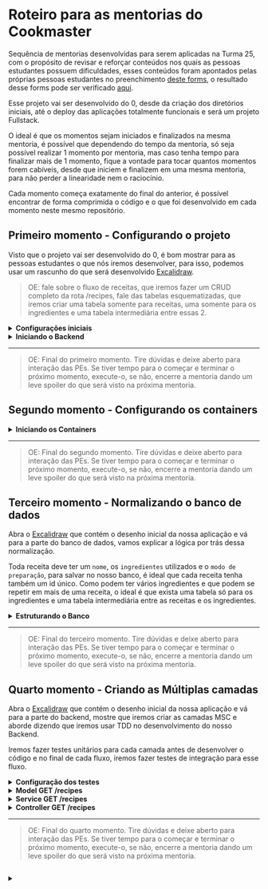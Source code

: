# Roteiro para as mentorias do Cookmaster

Sequência de mentorias desenvolvidas para serem aplicadas na Turma 25, com o propósito de revisar e reforçar conteúdos nos quais as pessoas estudantes possuem dificuldades, esses conteúdos foram apontados pelas próprias pessoas estudantes no preenchimento [deste forms](https://forms.gle/6EdTi8LecdZVUiyt9), o resultado desse forms pode ser verificado [aqui](https://betrybe.slack.com/archives/C03N2F2FGKA/p1680096291916419?thread_ts=1680016591.667539&cid=C03N2F2FGKA).

Esse projeto vai ser desenvolvido do 0, desde da criação dos diretórios iniciais, até o deploy das aplicações totalmente funcionais e será um projeto Fullstack.

O ideal é que os momentos sejam iniciados e finalizados na mesma mentoria, é possível que dependendo do tempo da mentoria, só seja possível realizar 1 momento por mentoria, mas caso tenha tempo para finalizar mais de 1 momento, fique a vontade para tocar quantos momentos forem cabíveis, desde que iniciem e finalizem em uma mesma mentoria, para não perder a linearidade nem o raciocínio.

Cada momento começa exatamente do final do anterior, é possível encontrar de forma comprimida o código e o que foi desenvolvido em cada momento neste mesmo repositório.

## Primeiro momento - Configurando o projeto

Visto que o projeto vai ser desenvolvido do 0, é bom mostrar para as pessoas estudantes o que nós iremos desenvolver, para isso, podemos usar um rascunho do que será desenvolvido [Excalidraw](https://excalidraw.com/#json=6wcoKP05324pM-kWfEPJc,8l9ZOf9zpwMn1Y8nOyL0XA).

> OE: fale sobre o fluxo de receitas, que iremos fazer um CRUD completo da rota /recipes, fale das tabelas esquematizadas, que iremos criar uma tabela somente para receitas, uma somente para os ingredientes e uma tabela intermediária entre essas 2.

<details>
<summary><strong>Configurações iniciais</strong></summary>

> OE: Abra o VSCode em um diretório vazio que você escolher para utilizar na mentoria, a sugestão é que o nome desse diretório seja Cookmaster

1. Faça a conexão do seu diretório local com o repositório no github onde você irá disponibilizar o código para as PEs:

~~~bash
git remote add triboA git@github.com:tryber/sd-0XX-a-live-lectures.git
git remote add triboB git@github.com:tryber/sd-0XX-b-live-lectures.git
~~~

> OE: É possível que surjam dúvidas sobre essa adição de remotos, tire um tempo para possíveis dúvidas, explique que é possível adicionarmos vários remotos nos nossos projetos, e que o *alias* do `origin` é somente o padrão. Utilize o comando `git remote -v` para exibir os remotos desse projeto.

2. Crie uma branch nova:

~~~bash
gco -b cookmaster-configs-iniciais
~~~

3. Criar os diretórios para iniciar a criação da aplicação:

~~~bash
mkdir backend frontend
~~~

4. Entre no diretório do frontend e inicie uma aplicação `React`:

~~~bash
cd frontend
npx create-react-app .
~~~

> OE: Mostre a aplicação rodando no navegador e depois encerre a aplicação por enquanto utilizando o Ctrl + C

5. Entre no diretório do backend e inicie uma aplicação `Node.js`:

~~~bash
cd ../backend
npm init -y 
~~~

> OE: Mostre o arquivo package.json, mostre que foi criado com somente 1 script e que não possui nenhuma dependência instalada ainda.

6. Instale algumas dependências

> OE: Peça colaboração das PEs para determinar quais dependências serão instaladas

~~~bash
npm i express mysql2 sequelize
~~~

> OE: Mostre novamente o package.json e mostre que as dependências foram instaladas

7. Instale dependências de desenvolvimento

~~~bash
npm i -D typescript @types/express @types/node @types/sequelize ts-node-dev nodemon
~~~

8. Inicie a configuração do eslint:

~~~bash
npx eslint --init
~~~

> OE: Utilize as configurações abaixo:

![eslint configs backend](./images/eslint-configs-backend.png)

9. Adicione novas configurações ao arquivo `.eslintrc.json`

> OE: Utilize as configurações [desse arquivo](./backend/.eslintrc.json)

10. Crie o arquivo `.eslintignore`

~~~bash
touch .eslintignore 
~~~

11. Adicione as seguintes linhas ao `.eslintignore`:

~~~.eslintignore
nyc.config.js
node_modules/
tests/
build/
src/database/migrations
src/database/seeders
src/database/config
src/database/models/index.ts
~~~

> OE: É possível que algumas dúvidas surjam sobre o motivo de estarem sendo adicionados aqui diretórios que ainda não existem e como você sabe que serão esses, diga que é por experiências prévias e que se for necessário, você pode alterar esse arquivo, removendo ou adicionando novos diretórios.

12. Crie o arquivo `.gitignore`:

~~~bash
touch .gitignore
~~~

13. Adicione o diretório `node_modules` ao arquivo `.gitignore`:

~~~.gitignore
node_modules
~~~

14. Faça um commit descritivo

> OE: utilize a extensão `Conventional Commits`, se quiser, ou faça os commits de forma tradicional pelo terminal, ou use a aba `Source Control` do VSCode para fazer os commits.

15. Faça um push:

~~~bash
git push triboA cookmaster-configs-iniciais
git push triboB cookmaster-configs-iniciais
~~~

</details>

<details>
<summary><strong>Iniciando o Backend</strong></summary>

Visto que a base do frontend já foi criada com o comando `npx create-react-app .`, vamos somente criar os arquivos de inicialização do backend.

> OE: Os comandos a seguir estarão considerando que o seu terminal esteja dentro do diretório `backend`

1. Crie o arquivo `tsconfig.json`:

~~~bash
touch tsconfig.json
~~~

2. Adicione as seguintes configurações no arquivo `tsconfig.json`:

~~~json
{
  "compilerOptions": {
    "module": "commonjs",
    "target": "es6",
    "rootDir": "./src",
    "outDir": "./dist",
    "esModuleInterop": true,
    "strict": true
  }
}
~~~

3. Crie o diretório `src`:

~~~bash
mkdir src
~~~

4. Crie os arquivos `server.ts` e `app.ts`:

~~~bash
touch src/server.ts src/app.ts
~~~

5. Adicione o seguinte código no arquivo `app.ts`:

~~~typescript
// app.ts
import express, { Request, Response } from 'express';

const app = express();

app.use(express.json());

app.get('/', (_req: Request, res: Response) => {
  res.status(200).send('A API tá on!');
});

export default app;
~~~

6. Adicione o seguinte código no arquivo `server.ts`:

~~~typescript
// server.ts
import app from './app';

const PORT = process.env.APP_PORT || 3001;

app.listen(PORT, () => {
  console.log(`Server is running at PORT: ${PORT}`);
});
~~~

7. Adicione os seguintes scripts no arquivo `package.json`:

~~~json
// ...
  "dev": "nodemon --watch \"./src/**\" ./src/server.ts",
  "tsnd": "tsnd ./src/server.ts",
  "start": "npm run build && node ./dist/index.js",
  "build": "tsc"
// ..
~~~

8. Rode a aplicação usando o script `dev`:

~~~bash
npm run dev
~~~

9. Faça uma requisição para a rota `/`:

~~~http
localhost:3001/
~~~

> OE: Mostre a resposta da requisição e que é exatamente o que nós colocamos pra retornar no arquivo `app.ts`, depois disso pare a aplicação utilizando Ctrl + C.

10. Rode a aplicação usando o script `tsnd`:

~~~bash
npm run tsnd
~~~

> OE: Faça novamente a requisição para a rota `/` e mostre que a resposta foi a mesma, o ponto aqui é mostrar que dá pra usar 2 recursos diferentes para rodar nossas aplicações, mas que o resultado é o mesmo. Fique a vontade caso queira modificar o arquivo `app.ts` e mostrar os servidores recarregando. A partir daqui você escolhe qual dos 2 scripts você irá usar.

11. Faça um commit descritivo

> OE: utilize a extensão `Conventional Commits`, se quiser, ou faça os commits de forma tradicional pelo terminal, ou use a aba `Source Control` do VSCode para fazer os commits.

12. Faça um push:

~~~bash
git push triboA cookmaster-configs-iniciais
git push triboB cookmaster-configs-iniciais
~~~

</details>

---

> OE: Final do primeiro momento. Tire dúvidas e deixe aberto para interação das PEs.
> Se tiver tempo para o começar e terminar o próximo momento, execute-o, se não, encerre a mentoria dando um leve spoiler do que será visto na próxima mentoria.

## Segundo momento - Configurando os containers

<details>
<summary><strong>Iniciando os Containers</strong></summary>

1. Crie uma branch nova:

~~~bash
gco -b cookmaster-docker
~~~

> OE: Os comandos a seguir estarão considerando que o seu terminal esteja dentro do diretório `raiz`

2. Criar o arquivo `docker-compose.yml`:

~~~bash
touch docker-compose.yml
~~~

3. Criar os arquivos `Dockerfile`

~~~bash
touch backend/Dockerfile frontend/Dockerfile 
~~~

4. Abra o arquivo `docker-compose` e adicionar as seguintes configurações:

> OE: adicione as configurações 1 por 1 e comente sobre elas, tirando dúvidas se surgirem;
> Na hora de escrever o `command` escolha o script que você tiver mais familiaridade ou preferência, `dev` ou `tsnd`;

~~~yml
version: '3.9'
services:
  frontend:
    container_name: cookmaster-fe
    build: ./frontend
    ports:
      - 3000:3000
    working_dir: /app-frontend
    volumes: 
      - ./frontend/src:/app-frontend/src
    depends_on:
      backend:
        condition: service_healthy
    # Os `healthcheck` devem garantir que a aplicação
    # está operacional, antes de liberar o container
    healthcheck:
      test: ["CMD", "lsof", "-t", "-i:3000"]  # Caso utilize outra porta interna para o front, altere ela aqui também
      timeout: 10s
      retries: 5
  backend:
    container_name: cookmaster-be
    build: ./backend
    ports:
      - 3001:3001
    working_dir: /app-backend
    # Caso queira que o container esteja atualizado durante o desenvolvimento, sem que você precise ficar fazendo down e up dos containers, descomente as 3 linhas abaixo
    # Escolha o script você vai adicionar aqui de acordo com o que você preferir usar, dev ou tsnd
    command: dev 
    volumes: 
      - ./backend/src:/app-backend/src
    depends_on:
      db:
        condition: service_healthy
    environment:
      - APP_PORT=3001
      - JWT_SECRET=jwt_secret
      # Os dados abaixo se referem ao container `db`
      # Dica: Relembre aqui da comunicação interna entre containers
      - DB_USER=root
      - DB_PASS=123456
      - DB_HOST=db
      - DB_PORT=3306
    healthcheck:
      test: ["CMD", "lsof", "-t", "-i:3001"] # Caso utilize outra porta interna para o back, altere ela aqui também
      timeout: 10s
      retries: 5
  db:
    image: mysql:8.0.21
    container_name: cookmaster-db
    ports:
      - 3002:3306
    environment:
      - MYSQL_ROOT_PASSWORD=123456
    restart: 'always'
    healthcheck:
      test: ["CMD", "mysqladmin" ,"ping", "-h", "localhost"] # Deve aguardar o banco ficar operacional
      timeout: 10s
      retries: 5
    cap_add:
      - SYS_NICE # Deve omitir alertas menores
~~~

5. Abra o arquivo `backend/Dockerfile` e adicione as seguintes configurações:

>OE: adicione as configurações 1 por 1 e comente sobre elas, tirando dúvidas se surgirem

~~~Dockerfile
FROM node:16.14-alpine

WORKDIR /app-backend

COPY package*.json ./

RUN npm install

COPY . ./

EXPOSE 3001

ENTRYPOINT [ "npm", "run" ]

CMD [ "start" ]
~~~

6. Abra o arquivo `frontend/Dockerfile` e adicione as seguintes configurações:

>OE: adicione as configurações 1 por 1 e comente sobre elas, tirando dúvidas se surgirem

~~~Dockerfile
FROM node:16.14-alpine

WORKDIR /app-frontend

COPY package*.json ./

RUN npm install

COPY . ./

EXPOSE 3000

ENTRYPOINT [ "npm", "run" ]

CMD [ "start" ]
~~~

7. Rode o comando para subir os containers:

~~~bash
docker-compose up -d
~~~

8. Mostre os logs do container do backend:

~~~bash
docker logs -f cookmaster-be
~~~

9. Mostre os logs do container do frontend:

~~~bash
docker logs -f cookmaster-fe
~~~

10. Mostre os logs do container do banco de dados:

~~~bash
docker logs -f cookmaster-db
~~~

> OE: User Ctrl + C para parar a exibição de qualquer um dos containers

11. Abra no navegador o caminho `localhost:3000` e mostre a aplicação frontend rodando

12. Abra no navegador o caminho `localhost:3001` e mostre a resposta do backend

> OE: É esperado aqui que essa parte gere dúvidas de como isso aconteceu e como o `Docker` subiu as aplicações e porque não é necessário rodar os comandos para subir as aplicações, volte nos Dockerfile's e mostre as linhas dos `ENTRYPOINT`s e `CMD`s, explique que essas duas linhas estão executando os comandos para rodar os scripts que vão subir as aplicações.

13. Faça um commit descritivo

> OE: utilize a extensão `Conventional Commits`, se quiser, ou faça os commits de forma tradicional pelo terminal, ou use a aba `Source Control` do VSCode para fazer os commits.

14. Faça um push:

~~~bash
git push triboA cookmaster-docker
git push triboB cookmaster-docker
~~~

</details>

---

> OE: Final do segundo momento. Tire dúvidas e deixe aberto para interação das PEs.
> Se tiver tempo para o começar e terminar o próximo momento, execute-o, se não, encerre a mentoria dando um leve spoiler do que será visto na próxima mentoria.

## Terceiro momento - Normalizando o banco de dados

Abra o [Excalidraw](https://excalidraw.com/#json=6wcoKP05324pM-kWfEPJc,8l9ZOf9zpwMn1Y8nOyL0XA) que contém o desenho inicial da nossa aplicação e vá para a parte do banco de dados, vamos explicar a lógica por trás dessa normalização.

Toda receita deve ter um `nome`, os `ingredientes` utilizados e o `modo de preparação`, para salvar no nosso banco, é ideal que cada receita tenha também um id único. Como podem ter vários ingredientes e que podem se repetir em mais de uma receita, o ideal é que exista uma tabela só para os ingredientes e uma tabela intermediária entre as receitas e os ingredientes.

<details>
<summary><strong>Estruturando o Banco</strong></summary>

1. Crie uma branch nova:

~~~bash
gco -b cookmaster-banco-de-dados
~~~

> OE: Os comandos a seguir estarão considerando que o seu terminal esteja dentro do diretório `backend`

2. Crie o diretório `database`:

~~~bash
mkdir src/database
~~~

3. Crie o arquivo `cookmaster.sql`:

~~~bash
touch src/database/cookmaster.sql
~~~

> OE: Os próximos passos estarão considerando que você está editando o arquivo `cookmaster.sql`
> Após cada passo, rode as querys

4. Adicione as querys para droppar e criar o banco:

~~~sql
DROP DATABASE IF EXISTS cookmaster;

CREATE DATABASE cookmaster;
~~~

5. Adicione a query para criar a tabela `recipes`:

~~~sql
CREATE TABLE cookmaster.recipes(
  id INTEGER NOT NULL PRIMARY KEY,
  name VARCHAR(25) NOT NULL,
  preparation VARCHAR(500) NOT NULL
);
~~~

6. Adicione a query para popular a tabela `recipes`:

~~~sql
INSERT INTO cookmaster.recipes VALUES
  (1, 'banana caramelizada', 'coloque o açúcar na frigideira até virar caramelo e jogue a banana'),
  (2, 'Frango do Jacquin', '10 min no forno'),
  (3, 'Pudim de leite condensado', 'bata o leite condensado, o creme de leite e os ovos no liquidificador por 5 minutos, enquanto isso, coloque o açúcar na frigideira até virar caramelo, ponha o caramelo em uma forma e despeje a misturam em cima, coloque para gelar'),
  (4, 'Bolo de fubá', 'coloque o fubá, a farinha de trigo e o fermento em pó em um recipiente e misture. Ponha no liquidificador, 3 ovos, o leite, o óleo e o açúcar. Junte as duas misturas e misture. Transfira a massa para uma forma untada. Leve para assar por 30 minutos'),
  (5, 'Arroz doce', 'Misture o arroz com a água fria numa panela grande para cozinhar. Com duas gemas e açúcar, faça uma gemada e misture com o leite condensado. Misture o arroz com a gemada, o leite condensado e o leite de coco e continue mexendo por 5 min'),
  (6, 'Bolo de abacate', 'Amasse o abacate até que vire uma pasta. Em uma batedeira, adicione o açúcar, a manteiga e bata até formar um creme depois adicione os outros ingredientes, adicione o abacate a massa. Despeje a massa em uma forma untada. Leve ao forno por 50 minutos');
~~~

7. Adicione a query para criar a tabela `ingredients`:

~~~sql
CREATE TABLE IF NOT EXISTS cookmaster.ingredients(
  id INTEGER NOT NULL PRIMARY KEY,
  name VARCHAR(50) NOT NULL
);
~~~

8. Adicione a query para popular a tabela `ingredients`:

~~~sql
INSERT INTO cookmaster.ingredients VALUES
  (1, 'Abacate amassado'),
  (2, 'Açúcar'),
  (3, 'Água'),
  (4, 'Arroz'),
  (5, 'Banana'),
  (6, 'Baunilha'),
  (7, 'Canela em pó'),
  (8, 'Creme de leite'),
  (9, 'Farinha de trigo'),
  (10, 'Fermento em pó'),
  (11, 'Frango'),
  (12, 'Fubá'),
  (13, 'Gemas'),
  (14, 'Leite'),
  (15, 'Leite condensado'),
  (16, 'Leite de coco'),
  (17, 'Leite em pó'),
  (18, 'Manteiga'),
  (19, 'Óleo'),
  (20, 'Ovos');
~~~

9. Adicione a query para criar a tabela `recipes_ingredients`:

~~~sql
CREATE TABLE IF NOT EXISTS cookmaster.recipes_ingredients(
  `recipe_id` INT NOT NULL, 
  `ingredient_id` INT NOT NULL,
  FOREIGN KEY (`recipe_id`) REFERENCES cookmaster.recipes (id),
  FOREIGN KEY (`ingredient_id`) REFERENCES cookmaster.ingredients (id),
  PRIMARY KEY (`recipe_id`, `ingredient_id`)
);
~~~

10. Adicione a query para popular a tabela `recipes_ingredients`:

~~~sql
INSERT INTO cookmaster.recipes_ingredients VALUES
  (1, 5),
  (1, 2),
  (2, 11),
  (3, 15),
  (3, 8),
  (3, 20),
  (3, 2),
  (4, 12),
  (4, 9),
  (4, 10),
  (4, 20),
  (4, 14),
  (4, 19),
  (4, 2),
  (5, 4),
  (5, 15),
  (5, 13),
  (5, 2),
  (5, 16),
  (5, 7),
  (5, 3),
  (6, 1),
  (6, 9),
  (6, 18),
  (6, 2),
  (6, 20),
  (6, 6),
  (6, 10),
  (6, 17);
~~~

> OE: Mostre como ficou o banco e cada uma das tabelas

11. Faça um commit descritivo

> OE: utilize a extensão `Conventional Commits`, se quiser, ou faça os commits de forma tradicional pelo terminal, ou use a aba `Source Control` do VSCode para fazer os commits.

12. Faça um push:

~~~bash
git push triboA cookmaster-docker
git push triboB cookmaster-docker
~~~

</details>

---

> OE: Final do terceiro momento. Tire dúvidas e deixe aberto para interação das PEs.
> Se tiver tempo para o começar e terminar o próximo momento, execute-o, se não, encerre a mentoria dando um leve spoiler do que será visto na próxima mentoria.

## Quarto momento - Criando as Múltiplas camadas

Abra o [Excalidraw](https://excalidraw.com/#json=6wcoKP05324pM-kWfEPJc,8l9ZOf9zpwMn1Y8nOyL0XA) que contém o desenho inicial da nossa aplicação e vá para a parte do backend, mostre que iremos criar as camadas MSC e aborde dizendo que iremos usar TDD no desenvolvimento do nosso Backend.

Iremos fazer testes unitários para cada camada antes de desenvolver o código e no final de cada fluxo, iremos fazer testes de integração para esse fluxo.

<details>
<summary><strong>Configuração dos testes</strong></summary>

1. Crie uma branch nova:

~~~bash
gco -b cookmaster-crud-com-sql
~~~

> OE: Os comandos a seguir estarão considerando que o seu terminal esteja dentro do diretório `backend`

2. Instale as dependências que iremos utilizar para os testes:

~~~bash
npm i -D @istanbuljs/nyc-config-typescript chai chai-http mocha nyc sinon sinon-chai chai-as-promised @types/mocha @types/sinon @types/sinon-chai @types/chai-as-promised
~~~

3. Adicione os seguintes scripts no arquivo `package.json`:

~~~json
// ...
  "test": "mocha -r ts-node/register ./tests/{unit,integration}/**/*$NAME*.{test,spec}.ts -t 10000 --exit",
  "test:watch": "mocha -r ts-node/register  ./tests/{unit,integration}/**/*$NAME*.{test,spec}.ts --watch --recursive --exit",
  "coverage": "nyc npm run test",
  "coverage:watch": "nyc npm run test:watch"
// ..
~~~

4. Crie o arquivo `nyc.config.js`:

~~~bash
touch nyc.config.js
~~~

5. Adicione as seguintes configurações ao arquivo `nyc.config.js`:

~~~javascript
module.exports = {
  all: true,
  extends: "@istanbuljs/nyc-config-typescript",
  exclude: [
    'src/tests',
    'src/database/config',
    'src/database/migrations',
    'src/database/seeders',
    'src/database/models'
  ],
  include: ['src/**/*.ts']
};
~~~

6. Crie os diretórios `tests` e `tests/unit`:

~~~bash
mkdir tests tests/unit
~~~

7. Faça um commit descritivo

> OE: utilize a extensão `Conventional Commits`, se quiser, ou faça os commits de forma tradicional pelo terminal, ou use a aba `Source Control` do VSCode para fazer os commits.

8. Faça um push:

~~~bash
git push triboA cookmaster-crud-com-sql
git push triboB cookmaster-crud-com-sql
~~~

</details>

<details>
<summary><strong>Model GET /recipes</strong></summary>

> OE: Os comandos a seguir estarão considerando que o seu terminal esteja dentro do diretório `backend`

1. Crie o diretório `tests/unit/models`:

~~~bash
mkdir tests/unit/models
~~~

2. Crie o arquivo `Recipes.Model.test.ts`:

~~~bash
touch tests/unit/models/Recipes.Model.test.ts
~~~

> OE: Os próximos passos estarão considerando que você está editando o arquivo `Recipes.Model.test.ts`

3. Adicione as seguintes linhas ao arquivo:

~~~typescript
// tests/unit/models/Recipes.Model.test.ts
import * as sinon from 'sinon';
import * as chai from 'chai';
import { describe } from 'mocha';

const { expect } = chai;
~~~

4. Crie um `describe`:

~~~typescript
// tests/unit/models/Recipes.Model.test.ts
//...

describe('Model GET /recipes', () => {
  describe('Success cases', () => {});
  describe('Failure cases', () => {});
});

~~~

5. Dentro do `describe` de `Success cases` adicione o seguinte código:

~~~typescript
// tests/unit/models/Recipes.Model.test.ts
// ...

  describe('Success cases', () => {
    describe('if there are recipes registered', () => {
      before(() => {
        sinon.stub(connection, "execute").resolves(allRecipesDbResponse);
      });

      after(() => {
        sinon.restore();
      });

      it("return an array", async () => {
        const recipes = await recipesModel.getAll();
        expect(recipes).to.be.an('array');
      });

      it("return all recipes", async () => {
        const recipes = await recipesModel.getAll();
        expect(recipes).to.be.deep.equal(allRecipes);
      });
    });
  });
// ...

~~~

6. Dentro do `describe` de `Failure cases` adicione o seguinte código:

~~~typescript
// tests/unit/models/Recipes.Model.test.ts
// ...

  describe('Failure cases', () => {
    describe('if there are no recipes registered', () => {
      before(() => {
        sinon
          .stub(connection, "execute")
          .resolves([]);
      });

      after(() => {
        sinon.restore();
      });

      it("return a undefined", async () => {
        const recipes = await recipesModel.getAll();
        expect(recipes).to.be.undefined;
      });
    });
  });
// ...

~~~

> OE: Chame a atenção das PEs para o fato de ter alguns erros sendo apontados, que algumas coisas não estão referenciadas e que estamos tentando usar, coisas que ainda não existem, isso é normal no TDD.
> Sairemos do arquivo `Recipes.Model.test.ts`

7. Crie o diretório `mocks`:

~~~bash
mkdir tests/mocks
~~~

8. Crie o arquivo `recipes.mock.ts`:

~~~bash
touch tests/mocks/recipes.mock.ts
~~~

9. Abra o arquivo `tests/mocks/recipes.mock.ts` e adicione as seguintes linhas:

~~~typescript
// tests/mocks/recipes.mock.ts
const allRecipesDbResponse = [ 
  [
    {
      id: 1,
      name: 'banana caramelizada',
      preparation: 'coloque o açúcar na frigideira até virar caramelo e jogue a banana',
      ingredients: [
        'Açúcar',
        'Banana'
      ]
    },
    {
      id: 2,
      name: 'Frango do Jacquin',
      preparation: '10 min no forno',
      ingredients: [
        'Frango'
      ]
    },
    {
      id: 3,
      name: 'Pudim de leite condensado',
      preparation: 'bata o leite condensado, o creme de leite e os ovos no liquidificador por 5 minutos, enquanto isso, coloque o açúcar na frigideira até virar caramelo, ponha o caramelo em uma forma e despeje a misturam em cima, coloque para gelar',
      ingredients: [
        'Açúcar',
        'Creme de leite',
        'Leite condensado',
        'Ovos'
      ]
    },
    {
      id: 4,
      name: 'Bolo de fubá',
      preparation: 'coloque o fubá, a farinha de trigo e o fermento em pó em um recipiente e misture. Ponha no liquidificador, 3 ovos, o leite, o óleo e o açúcar. Junte as duas misturas e misture. Transfira a massa para uma forma untada. Leve para assar por 30 minutos',
      ingredients: [
        'Açúcar',
        'Farinha de trigo',
        'Fermento em pó',
        'Fubá',
        'Leite',
        'Óleo',
        'Ovos'
      ]
    },
    {
      id: 5,
      name: 'Arroz doce',
      preparation: 'Misture o arroz com a água fria numa panela grande para cozinhar. Com duas gemas e açúcar, faça uma gemada e misture com o leite condensado. Misture o arroz com a gemada, o leite condensado e o leite de coco e continue mexendo por 5 min',
      ingredients: [
        'Açúcar',
        'Água',
        'Arroz',
        'Canela em pó',
        'Gemas',
        'Leite condensado',
        'Leite de coco'
      ]
    },
    {
      id: 6,
      name: 'Bolo de abacate',
      preparation: 'Amasse o abacate até que vire uma pasta. Em uma batedeira, adicione o açúcar, a manteiga e bata até formar um creme depois adicione os outros ingredientes, adicione o abacate a massa. Despeje a massa em uma forma untada. Leve ao forno por 50 minutos',
      ingredients: [
        'Abacate amassado',
        'Açúcar',
        'Baunilha',
        'Farinha de trigo',
        'Fermento em pó',
        'Leite em pó',
        'Manteiga',
        'Ovos'
      ]
    }
  ]
]

const allRecipes = [
  {
    id: 1,
    name: 'banana caramelizada',
    preparation: 'coloque o açúcar na frigideira até virar caramelo e jogue a banana',
    ingredients: [
      'Açúcar',
      'Banana'
    ]
  },
  {
    id: 2,
    name: 'Frango do Jacquin',
    preparation: '10 min no forno',
    ingredients: [
      'Frango'
    ]
  },
  {
    id: 3,
    name: 'Pudim de leite condensado',
    preparation: 'bata o leite condensado, o creme de leite e os ovos no liquidificador por 5 minutos, enquanto isso, coloque o açúcar na frigideira até virar caramelo, ponha o caramelo em uma forma e despeje a misturam em cima, coloque para gelar',
    ingredients: [
      'Açúcar',
      'Creme de leite',
      'Leite condensado',
      'Ovos'
    ]
  },
  {
    id: 4,
    name: 'Bolo de fubá',
    preparation: 'coloque o fubá, a farinha de trigo e o fermento em pó em um recipiente e misture. Ponha no liquidificador, 3 ovos, o leite, o óleo e o açúcar. Junte as duas misturas e misture. Transfira a massa para uma forma untada. Leve para assar por 30 minutos',
    ingredients: [
      'Açúcar',
      'Farinha de trigo',
      'Fermento em pó',
      'Fubá',
      'Leite',
      'Óleo',
      'Ovos'
    ]
  },
  {
    id: 5,
    name: 'Arroz doce',
    preparation: 'Misture o arroz com a água fria numa panela grande para cozinhar. Com duas gemas e açúcar, faça uma gemada e misture com o leite condensado. Misture o arroz com a gemada, o leite condensado e o leite de coco e continue mexendo por 5 min',
    ingredients: [
      'Açúcar',
      'Água',
      'Arroz',
      'Canela em pó',
      'Gemas',
      'Leite condensado',
      'Leite de coco'
    ]
  },
  {
    id: 6,
    name: 'Bolo de abacate',
    preparation: 'Amasse o abacate até que vire uma pasta. Em uma batedeira, adicione o açúcar, a manteiga e bata até formar um creme depois adicione os outros ingredientes, adicione o abacate a massa. Despeje a massa em uma forma untada. Leve ao forno por 50 minutos',
    ingredients: [
      'Abacate amassado',
      'Açúcar',
      'Baunilha',
      'Farinha de trigo',
      'Fermento em pó',
      'Leite em pó',
      'Manteiga',
      'Ovos'
    ]
  }
]

export { allRecipesDbResponse, allRecipes }

~~~

10. Faça a importação das constantes `allRecipesDbResponse` e `allRecipes` no arquivo `tests/unit/models/Recipes.Model.test.ts`:

~~~typescript
// tests/unit/models/Recipes.Model.test.ts
// ...

import { allRecipesDbResponse, allRecipes } from '../../mocks/recipes.mock';

// ...
~~~

> OE: É esperado que dê o erro `'rootDir' is expected to contain all source files.`, vamos arrumar isso logo abaixo

11. Adicione uma configuração no arquivo `tsconfig.json`:

~~~json
// "compilerOptions": {
   // ...
//  },
"exclude": ["tests", "**/*.test.ts"]
~~~

12. Crie o diretório `src/models`:

~~~bash
mkdir src/models
~~~

13. Crie o arquivo `Recipes.Model.ts`:

~~~bash
touch src/models/Recipes.Model.ts
~~~

14. Abra o arquivo `src/models/Recipes.Model.ts` e adicione as seguintes linhas:

~~~typescript
// src/models/Recipes.Model.ts
export default abstract class RecipesModel { 
  constructor() {} 
}
~~~

15. Importe e instancie a classe `RecipesModel` no arquivo `tests/unit/models/Recipes.Model.test.ts`:

~~~typescript
// tests/unit/models/Recipes.Model.test.ts
// ...
// import { allRecipesDbResponse, allRecipes } from '../../mocks/recipes.mock';
import RecipesModel from '../../../src/models/Recipes.Model';

const recipesModel = new RecipesModel();
// ...
~~~

> OE: É esperado que dê erro falando que `a propriedade 'getAll' não existe no tipo 'RecipesModel'`, mostre isso para as PEs, vamos corrigir isso mais abaixo.

16. Crie o método `getAll` dentro da classe `RecipesModel`:

~~~typescript
// src/models/Recipes.Model.ts
// export default abstract class RecipesModel { 
//   constructor() {} 

  public async getAll() {}
// }
~~~

> OE: Mostre que o erro anterior sumiu, mas ainda temos um erro com o `connection`, ainda não foi declarado, mostre isso para as PEs
> E teremos também um erro de que o tipo `IRecipe` não foi declarado, iremos resolver isso mais tarde.

17. Crie o arquivo `connection.ts`:

~~~bash
touch src/models/connection.ts
~~~

18. Abra o arquivo `src/models/connection.ts` e adicione as seguintes linhas:

~~~typescript
const mysql = require('mysql2/promise');

const connection = mysql.createPool({
  host: process.env.DB_HOST || 'localhost',
  user: process.env.DB_USER || 'root',
  password: process.env.DB_PASS || '123456',
  port: process.env.DB_PORT || '3306'
});

export default connection;
~~~

19. Faça a importação do `connection` no arquivo `tests/unit/models/Recipes.Model.test.ts`

~~~typescript
// tests/unit/models/Recipes.Model.test.ts
// ...
// import RecipesModel from '../../../src/models/Recipes.Model';
import connection from '../../../src/models/connection';

// ...
~~~

> OE: Mostre que não tem mais erros nos arquivos

20. Execute algum script de teste:

~~~bash
npm test
npm run test:watch
npm run coverage
npm run coverage:watch
~~~

> OE: Mostre o terminal após a execução dos testes, é esperado que o it `return a undefined` está passando antes da implementação, mude a assertion para `.not.to.be.undefined` e mostre que o it quebra.

21. Crie o diretório `src/interfaces`:

~~~bash
mkdir src/interfaces
~~~

22. Crie o arquivo `IRecipe.interface.ts`:

~~~bash
touch src/interfaces/IRecipe.interface.ts
~~~

23. Abra o arquivo `src/interfaces/IRecipe.interface.ts` e adicione as seguintes linhas:

~~~typescript
// src/interfaces/IRecipe.interface.ts
export interface IRecipe {
  id?: number;
  name: string;
  ingredients: string[];
  preparation: string;
}
~~~

24. Importe a interface `IRecipe` no arquivo `src/models/Recipes.Model.ts` e tipe o retorno do método `getAll`:

~~~typescript
// src/models/Recipes.Model.ts
import { IRecipe } from "../interfaces/IRecipe.interface";

// ...
  public async getAll(): Promise<IRecipe[] | undefined> {}

// ...
~~~

25. Adicione as seguintes linhas no arquivo `src/models/Recipes.Model.ts` :

~~~typescript
// src/models/Recipes.Model.ts
// ...

  // public async getAll(): Promise<IRecipe[] | undefined> {
    const query = `SELECT r.id, r.name, preparation, JSON_ARRAYAGG(i.name) as ingredients
      FROM cookmaster.recipes as r JOIN cookmaster.recipes_ingredients as rp ON r.id = rp.recipe_id
      JOIN cookmaster.ingredients as i ON i.id = rp.ingredient_id GROUP BY r.id ORDER BY r.id;`

    const [recipes] = await connection.execute(query);

    return recipes;
  // }
// ...
~~~

> OE: Rode novamente os testes e mostre eles passando.

26. Faça um commit descritivo

> OE: utilize a extensão `Conventional Commits`, se quiser, ou faça os commits de forma tradicional pelo terminal, ou use a aba `Source Control` do VSCode para fazer os commits.

27. Faça um push:

~~~bash
git push triboA cookmaster-crud-com-sql
git push triboB cookmaster-crud-com-sql
~~~

</details>

<details>
<summary><strong>Service GET /recipes</strong></summary>

> OE: Os comandos a seguir estarão considerando que o seu terminal esteja dentro do diretório `backend`

1. Crie o diretório `tests/unit/services`:

~~~bash
mkdir tests/unit/services
~~~

2. Crie o arquivo `Recipes.Service.test.ts`:

~~~bash
touch tests/unit/services/Recipes.Service.test.ts
~~~

> OE: Os próximos passos estarão considerando que você está editando o arquivo `Recipes.Service.test.ts`

3. Adicione as seguintes linhas ao arquivo:

~~~typescript
// tests/unit/services/Recipes.Service.test.ts
import * as sinon from 'sinon';
import * as chai from 'chai';
import chaiAsPromised from 'chai-as-promised';
import { describe } from 'mocha';
import RecipesModel from '../../../src/models/Recipes.Model';
import { allRecipes } from '../../mocks/recipes.mock';
import { IRecipe } from '../../../src/interfaces/IRecipe.interface';

const recipesModel = new RecipesModel();

chai.use(chaiAsPromised);

const { expect } = chai;
~~~

> OE: Diga que já está aproveitando algumas coisas do teste do Model

4. Crie um `describe`:

~~~typescript
// tests/unit/services/Recipes.Service.test.ts
//...

describe('Service GET /recipes', () => {
  describe('Success cases', () => {});
  describe('Failure cases', () => {});
});

~~~

5. Dentro do `describe` de `Success cases` adicione o seguinte código:

~~~typescript
// tests/unit/services/Recipes.Service.test.ts
// ...

  describe('Success cases', () => {
    describe('if there are recipes registered', () => {
      before(() => {
        sinon.stub(recipesModel, "getAll").resolves(allRecipes as IRecipe[]);
      });

      after(() => {
        sinon.restore();
      });

      it("return an array", async () => {
        const recipes = await recipesService.getAll();
        expect(recipes).to.be.an('array');
      });

      it("return all recipes", async () => {
        const recipes = await recipesService.getAll();
        expect(recipes).to.be.deep.equal(allRecipes);
      });
    });
  });
// ...

~~~

6. Dentro do `describe` de `Failure cases` adicione o seguinte código:

~~~typescript
// tests/unit/services/Recipes.Service.test.ts
// ...

  describe('Failure cases', () => {
    describe('if there are no recipes registered', () => {
      before(() => {
        sinon
          .stub(recipesModel, "getAll")
          .resolves(undefined);
      });

      after(() => {
        sinon.restore();
      });

      it("return a undefined", async () => {
        return expect(recipesService.getAll()).to.be.rejectedWith('NoRecipesFound');
      });
    });
  });
// ...

~~~

> OE: Chame a atenção das PEs para o fato de que novamente temos alguns de que estamos tentando usar coisas que ainda não existem.

7. Crie o diretório `src/services`:

~~~bash
mkdir src/services
~~~

8. Crie o arquivo `Recipes.Service.ts`:

~~~bash
touch src/services/Recipes.Service.ts
~~~

9. Abra o arquivo `src/services/Recipes.Service.ts` e adicione as seguintes linhas:

~~~typescript
// src/services/Recipes.Service.ts
export default abstract class RecipesService { 
  constructor() {} 
}
~~~

10. Importe e instancie a classe `RecipesService` no arquivo `tests/unit/services/Recipes.Service.test.ts`:

~~~typescript
// tests/unit/services/Recipes.Service.test.ts
// ...
// import RecipesModel from '../../../src/models/Recipes.Model';
import RecipesService from '../../../src/services/Recipes.Service';
// ...

// const recipesModel = new RecipesModel();
const recipesService = new RecipesService();
// ...
~~~

> OE: É esperado que dê erro falando que `a propriedade 'getAll' não existe no tipo 'RecipesService'`, mostre isso para as PEs, vamos corrigir isso mais abaixo.

11. Crie o método `getAll` dentro da classe `RecipesService`:

~~~typescript
// src/services/Recipes.Service.ts
// export default abstract class RecipesService { 
//   constructor() {} 

  public async getAll() {}
// }
~~~

> OE: Mostre que não tem mais erros nos arquivos

12. Execute algum script de teste:

~~~bash
npm test
npm run test:watch
npm run coverage
npm run coverage:watch
~~~

> OE: Chame a atenção para o fato dos testes não estarem passando

13. Importe a interface `IRecipe` no arquivo `src/services/Recipes.Service.ts` e tipe o retorno do método `getAll`:

~~~typescript
// src/services/Recipes.Service.ts
import { IRecipe } from "../interfaces/IRecipe.interface";

// ...
  public async getAll(): Promise<IRecipe[]> {}

// ...
~~~

14. Adicione as seguintes linhas no arquivo `src/services/Recipes.Service.ts` :

~~~typescript
// src/services/Recipes.Service.ts
// import { IRecipe } from "../interfaces/IRecipe.interface";
import RecipesModel from "../models/Recipes.Model";

// export default class RecipesService {
  constructor(private _model = new RecipesModel()) {}

  // public async getAll(): Promise<IRecipe[]> {
    const recipes = await this._model.getAll();

    if (!recipes) throw new Error('NoRecipesFound');
    
    return recipes;
//   }
// }
~~~

> OE: Rode novamente os testes e mostre eles passando.

15. Faça um commit descritivo

> OE: utilize a extensão `Conventional Commits`, se quiser, ou faça os commits de forma tradicional pelo terminal, ou use a aba `Source Control` do VSCode para fazer os commits.

16. Faça um push:

~~~bash
git push triboA cookmaster-crud-com-sql
git push triboB cookmaster-crud-com-sql
~~~

</details>

<details>
<summary><strong>Controller GET /recipes</strong></summary>

> OE: Os comandos a seguir estarão considerando que o seu terminal esteja dentro do diretório `backend`

1. Crie o diretório `tests/unit/controllers`:

~~~bash
mkdir tests/unit/controllers
~~~

2. Crie o arquivo `Recipes.Controller.test.ts`:

~~~bash
touch tests/unit/controllers/Recipes.Controller.test.ts
~~~

> OE: Os próximos passos estarão considerando que você está editando o arquivo `Recipes.Controller.test.ts`

3. Adicione as seguintes linhas ao arquivo:

~~~typescript
// tests/unit/controllers/Recipes.Controller.test.ts
import * as sinon from 'sinon';
import * as chai from 'chai';
import { describe } from 'mocha';
import RecipesModel from '../../../src/models/Recipes.Model';
import RecipesService from '../../../src/services/Recipes.Service';
import { allRecipes } from '../../mocks/recipes.mock';
import { IRecipe } from '../../../src/interfaces/IRecipe.interface';
import chaiAsPromised from 'chai-as-promised';
import sinonChai from 'sinon-chai';

const recipesModel = new RecipesModel();
const recipesService = new RecipesService(recipesModel);

chai.use(chaiAsPromised);
chai.use(sinonChai);

const { expect } = chai;
~~~

> OE: Diga que já está aproveitando algumas coisas do teste do Model

4. Crie um `describe`:

~~~typescript
// tests/unit/controllers/Recipes.Controller.test.ts
//...

describe('Controller GET /recipes', () => {
  describe('Success cases', () => {});
  describe('Failure cases', () => {});
});

~~~

5. Dentro do `describe` de `Success cases` adicione o seguinte código:

~~~typescript
// tests/unit/controllers/Recipes.Controller.test.ts
// ...
  import { Request, Response } from 'express';

// ...
// describe('Controller GET /recipes', () => {
  const request = {} as Request;
  const response = {} as Response;
  response.status = sinon.stub().returns(response);
  response.json = sinon.stub().returns(response);

  describe('Success cases', () => {
    before(() => {
      sinon.stub(recipesService, "getAll").resolves(allRecipes);
    });

    after(() => {
      sinon.restore();
    });

    it("return status 200", async () => {
      await recipesController.getAll(request, response);
      expect(response.status).to.have.been.calledWith(200);
    });

    it("return all recipes", async () => {
      await recipesController.getAll(request, response);
      expect(response.json).to.have.been.calledWith(allRecipes);
    });
  });
// ...

~~~

6. Dentro do `describe` de `Failure cases` adicione o seguinte código:

~~~typescript
// tests/unit/services/Recipes.Service.test.ts
// ...

  describe('Failure cases', () => {
    const request = {} as Request;
    const response = {} as Response;
    response.status = sinon.stub().returns(response);
    response.json = sinon.stub().returns(response);

    before(() => {
      sinon
        .stub(recipesService, "getAll")
        .onCall(0)
        .throws(new Error('NoRecipesFound'))
        .onCall(1)
        .throws(new Error('Any error'));
    });

    after(() => {
      sinon.restore();
    });

    describe('if there are no recipes registered', () => {
      it("return status 404", async () => {
        await recipesController.getAll(request, response);
        expect(response.status).to.have.been.calledWith(404);
      });

      it("return message 'No recipes found'", async () => {
        await recipesController.getAll(request, response);
        expect(response.json).to.have.been.calledWith({
          message: "No recipes found",
        });
      });
    });

    describe('if there is an error on the server', () => {
      it("return status 500", async () => {
        await recipesController.getAll(request, response);
        expect(response.status).to.have.been.calledWith(500);
      });

      it("return message 'Internal Server Error'", async () => {
        await recipesController.getAll(request, response);
        expect(response.json).to.have.been.calledWith({
          message: "Internal Server Error",
        });
      });
    });
  });
// ...

~~~

> OE: Chame a atenção das PEs para o fato de ter alguns erros sendo apontados, que algumas coisas não estão referenciadas e que estamos coisas que ainda não existem, isso é normal no TDD.
> Sairemos do arquivo `Recipes.Controller.test.ts`

---

7. Crie o diretório `controllers`:

~~~bash
mkdir src/controllers
~~~

8. Crie o arquivo `Recipes.Controller.ts`:

~~~bash
touch src/controllers/Recipes.Controller.ts
~~~

9. Abra o arquivo `src/controllers/Recipes.Controller.ts` e adicione as seguintes linhas:

~~~typescript
// src/controllers/Recipes.Controller.ts
export default class RecipesController { 
  constructor() {} 
}
~~~

10. Importe e instancie a classe `Controller` no arquivo `tests/unit/controllers/Recipes.Controller.test.ts`:

~~~typescript
// ...
// import RecipesService from '../../../src/services/Recipes.Service';
import RecipesController from '../../src/controllers/Recipes.Controller';

// ...
const recipesService = new RecipesService(recipesModel);
const recipesController = new RecipesController(recipesService);
// ...
~~~

> OE: É esperado que dê erro falando que a classe esperava 0 argumentos e recebeu 1, mostre isso para as PEs, vamos corrigir isso mais abaixo.
> É esperado que dê erro falando que `a propriedade 'getAll' não existe no tipo 'RecipesController'`, mostre isso para as PEs, vamos corrigir isso mais abaixo.

11. Crie o método `getAll` dentro da classe `RecipesController`:

~~~typescript
// src/services/Recipes.Controller.ts

import { Request, Response } from "express";

// export default abstract class RecipesController { 
//   constructor() {} 

  public async getAll(req: Request, res: Response) {}
// }
~~~

12. Execute algum script de teste:

~~~bash
npm test
npm run test:watch
npm run coverage
npm run coverage:watch
~~~

> OE: Chame a atenção para o fato dos testes não estarem passando

13. Importe a interface `IRecipe` no arquivo `src/services/Recipes.Controller.ts` e tipe o retorno do método `getAll`:

~~~typescript
// src/services/Recipes.Controller.ts
import { IRecipe } from "../interfaces/IRecipe.interface";

// ...
  public async getAll(req: Request, res: Response): Promise<Response<IRecipe[]>> {}

// ...
~~~

14. Adicione as seguintes linhas no arquivo `src/controller/Recipes.Controller.ts` :

~~~typescript
// src/controller/Recipes.Controller.ts
// import { IRecipe } from "../interfaces/IRecipe.interface";
import RecipeService from "../services/Recipes.Service"

// export default class RecipesService {
  constructor(private _service = new RecipeService()) {}

  // public async getAll(): Promise<IRecipe[]> {

    try {
      const recipes = this._service.getAll()

      return res.status(200).json(recipes);
    } catch (err) {
      if (err instanceof Error && err.message === 'NoRecipesFound') {
        return res.status(404).json({ message: 'No recipes found' });
      }
      return res.status(500).json({ message: 'Internal Server Error' });
    }
//   }
// }
~~~

> OE: Rode novamente os testes e mostre eles passando.

15. Crie o diretório `routers`:

~~~bash
mkdir src/routers
~~~

16. Crie o arquivo `Recipes.Router.ts`:

~~~bash
touch src/routes/Recipes.Router.ts
~~~

17. Abra o arquivo `src/routes/Recipes.Router.ts` e adicione as seguintes linhas:

~~~typescript
// src/routes/Recipes.Router.ts
import { Router } from 'express';
import RecipesController from '../controllers/Recipes.Controller';

const recipesController = new RecipesController();

const router = Router();

router.route('/recipes')
  .get((req, res) => recipesController.getAll(req, res))

export default router;

~~~

18. Faça um commit descritivo

> OE: utilize a extensão `Conventional Commits`, se quiser, ou faça os commits de forma tradicional pelo terminal, ou use a aba `Source Control` do VSCode para fazer os commits.

19. Faça um push:

~~~bash
git push triboA cookmaster-crud-com-sql
git push triboB cookmaster-crud-com-sql
~~~

</details>

---

> OE: Final do quarto momento. Tire dúvidas e deixe aberto para interação das PEs.
> Se tiver tempo para o começar e terminar o próximo momento, execute-o, se não, encerre a mentoria dando um leve spoiler do que será visto na próxima mentoria.

~~~typescript

~~~

<details>
<summary><strong></strong></summary>
</details>

~~~bash

~~~
